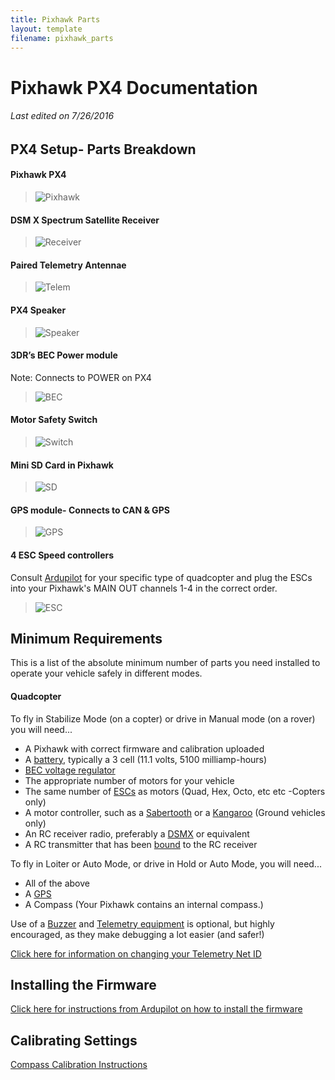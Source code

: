 ```yaml
---
title: Pixhawk Parts
layout: template
filename: pixhawk_parts
---
```


# Pixhawk PX4 Documentation

###### *Last edited on 7/26/2016*

## PX4 Setup- Parts Breakdown

#### Pixhawk PX4 

> ![Pixhawk](../images/Pixhawk.png)

#### DSM X Spectrum Satellite Receiver

> ![Receiver](../images/Receiver.jpg)

#### Paired Telemetry Antennae

> ![Telem](../images/Telem.jpg)

#### PX4 Speaker

> ![Speaker](../images/Speaker.jpg)

#### 3DR’s BEC Power module

Note: Connects to POWER on PX4

> ![BEC](../images/BEC.png)

#### Motor Safety Switch

> ![Switch](../images/Switch.png)

#### Mini SD Card in Pixhawk

 > ![SD](../images/SD.png)

#### GPS module- Connects to CAN & GPS

> ![GPS](../images/GPS.png)
 
#### 4 ESC Speed controllers

Consult [Ardupilot](http://ardupilot.org/copter/docs/connect-escs-and-motors.html) for your specific type of quadcopter and plug the ESCs into your Pixhawk's MAIN OUT channels 1-4 in the correct order.

> ![ESC](../images/ESC.png)



## Minimum Requirements

This is a list of the absolute minimum number of parts you need installed to operate your vehicle safely in different modes.

#### Quadcopter

To fly in Stabilize Mode (on a copter) or drive in Manual mode (on a rover) you will need...

 - A Pixhawk with correct firmware and calibration uploaded
 - A [battery](http://images6.wheelspinmodels.co.uk/EFLB0998-a47e.jpg), typically a 3 cell (11.1 volts, 5100 milliamp-hours)
 - [BEC voltage regulator](../images/BEC.png)
 - The appropriate number of motors for your vehicle
 - The same number of [ESCs](../images/ESC.png) as motors (Quad, Hex, Octo, etc etc -Copters only)
 - A motor controller, such as a [Sabertooth](https://www.dimensionengineering.com/datasheets/Sabertooth2x12.pdf) or a [Kangaroo](https://www.dimensionengineering.com/datasheets/KangarooManual.pdf) (Ground vehicles only)
 - An RC receiver radio, preferably a [DSMX](../images/Receiver.jpg) or equivalent
 - A RC transmitter that has been [bound](link) to the RC receiver
 
To fly in Loiter or Auto Mode, or drive in Hold or Auto Mode, you will need...
- All of the above
- A [GPS](../images/GPS.png)
- A Compass (Your Pixhawk contains an internal compass.)

Use of a [Buzzer](../images/Speaker.jpg) and [Telemetry equipment](../images/Telem.jpg) is optional, but highly encouraged, as they make debugging a lot easier (and safer!)

[Click here for information on changing your Telemetry Net ID](https://olinrobotics.github.io/net_ids)

## Installing the Firmware

[Click here for instructions from Ardupilot on how to install the firmware](http://ardupilot.org/copter/docs/common-loading-firmware-onto-pixhawk.html)

## Calibrating Settings
[Compass Calibration Instructions](http://ardupilot.org/copter/docs/common-compass-calibration-in-mission-planner.html)

